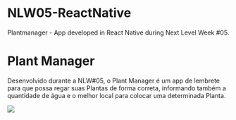 # NLW05-ReactNative
Plantmanager - App developed in React Native during Next Level Week #05.

<h1>Plant Manager</h1>

<p>Desenvolvido durante a NLW#05, o Plant Manager é um app de lembrete para que possa regar suas Plantas de forma correta, informando também a quantidade de água e o melhor local para colocar uma determinada Planta.</p>

<a><img src="https://lh3.googleusercontent.com/fife/AAWUweXUqI7qcm1ikjSK9JphmrGmsRzK1qtXYnWMkauLOnKGECjAsqIawj5by4YY4hmzwxbGRIrMt3mWor4s6xvs-IcTmQ2H9JyTUNbup50k7SEY3L19KlIZyNBMXirkBcTf0XjWfBhTN0We022SwGKcp4ohqVBFZkUOMFsOhDEC2xuOlbR97YSkqNql1kmBeDs4vGah-4kxHbyZX06XyB9UusYwTXOFZn8ujMYZzHhc-YJHhJHhciKrJvlxU3NKgEjJuY5ZJ8lR7gWaxVctrCo8xsHawhGAJlhrPa2zRXu4kQ2rme-TD2IO1RvjCZueYOt3-zvKKUpfClP3ilBBpYQLrYwppDmm-T0YRz5e9kf1YUxJ1-Dxc48CcESyDHT4x5Yd9qJa1HB17asXxuCFmHC-K5_ER13sN3UZYLezG-4-jQNenNJUDBW2bB0L9UdpZg26WauLprUY4Bx12LNFW54LaG0WH6AEcOtxhfcNfiwtemeOZXpuGOS9bJBW3ExudbN1XZdEaxyKdj21xj6MKaMEjXQk4HJBm0IPsTiI6PEw3qx5x8N-JlogNoPg7NT7BW4eUUi1WwMAx6yu8NHHi0TR66B3UHHWhZBpCIfNXCabnTcYhKe2aQHJ4iknSYIL6-JJGikmmuAX-cqsO2MKLp5exTwWq_LMd5WNTNz72sUJoSoKRiAzE8guHOhxoiaaEqaIM4upcIUilG9AYX65kOdfUys0v2C_wKKNqA=w2000-h1124-ft"/></a>

